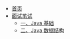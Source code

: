 * [首页](/)
* [面试笔试](/面试笔试/README.md)
    * [一、Java 基础](/%E9%9D%A2%E8%AF%95%E7%AC%94%E8%AF%95/%E4%B8%80%E3%80%81Java%20%E5%9F%BA%E7%A1%80.md)
    * [二、Java 数据结构](/docs/%E9%9D%A2%E8%AF%95%E7%AC%94%E8%AF%95/%E4%BA%8C%E3%80%81Java%20%E6%95%B0%E6%8D%AE%E7%BB%93%E6%9E%84.md)